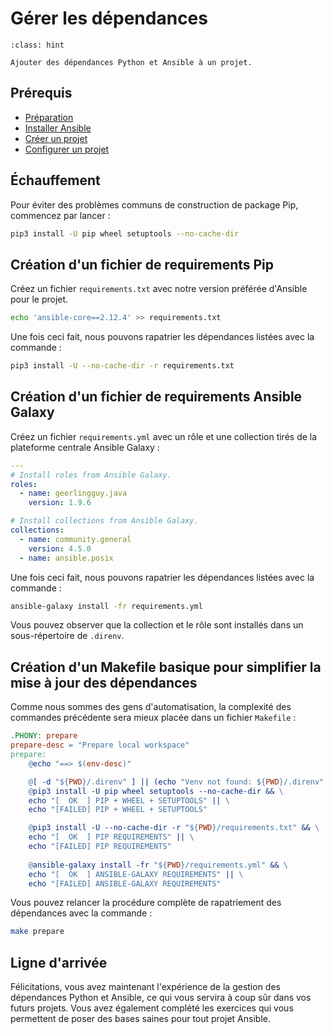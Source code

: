 # Gérer les dépendances

```{admonition} Objectif
:class: hint

Ajouter des dépendances Python et Ansible à un projet.
```

## Prérequis

* [Préparation](/exercises/prerequisites.md)
* [Installer Ansible](ex00-install.md)
* [Créer un projet](ex01-project.md)
* [Configurer un projet](ex02-config.md)

## Échauffement

Pour éviter des problèmes communs de construction de package Pip, commencez par lancer :

```bash session
pip3 install -U pip wheel setuptools --no-cache-dir 
```

## Création d'un fichier de requirements Pip

Créez un fichier `requirements.txt` avec notre version préférée d'Ansible pour le projet.

```bash session
echo 'ansible-core==2.12.4' >> requirements.txt
```

Une fois ceci fait, nous pouvons rapatrier les dépendances listées avec la commande :

```bash session
pip3 install -U --no-cache-dir -r requirements.txt 
```

## Création d'un fichier de requirements Ansible Galaxy

Créez un fichier `requirements.yml` avec un rôle et une collection tirés de la plateforme centrale Ansible Galaxy :

```yaml
---
# Install roles from Ansible Galaxy.
roles:
  - name: geerlingguy.java
    version: 1.9.6

# Install collections from Ansible Galaxy.
collections:
  - name: community.general
    version: 4.5.0
  - name: ansible.posix
```

Une fois ceci fait, nous pouvons rapatrier les dépendances listées avec la commande :

```bash session
ansible-galaxy install -fr requirements.yml
```

Vous pouvez observer que la collection et le rôle sont installés dans un sous-répertoire de `.direnv`.

## Création d'un Makefile basique pour simplifier la mise à jour des dépendances

Comme nous sommes des gens d'automatisation, la complexité des commandes précédente 
sera mieux placée dans un fichier `Makefile` :

```Makefile
.PHONY: prepare
prepare-desc = "Prepare local workspace"
prepare:
	@echo "==> $(env-desc)"

	@[ -d "${PWD}/.direnv" ] || (echo "Venv not found: ${PWD}/.direnv" && exit 1)
	@pip3 install -U pip wheel setuptools --no-cache-dir && \
	echo "[  OK  ] PIP + WHEEL + SETUPTOOLS" || \
	echo "[FAILED] PIP + WHEEL + SETUPTOOLS"

	@pip3 install -U --no-cache-dir -r "${PWD}/requirements.txt" && \
	echo "[  OK  ] PIP REQUIREMENTS" || \
	echo "[FAILED] PIP REQUIREMENTS"
	
	@ansible-galaxy install -fr "${PWD}/requirements.yml" && \
	echo "[  OK  ] ANSIBLE-GALAXY REQUIREMENTS" || \
	echo "[FAILED] ANSIBLE-GALAXY REQUIREMENTS"
```

Vous pouvez relancer la procédure complète de rapatriement des dépendances avec la commande :

```bash session
make prepare
```

## Ligne d'arrivée

Félicitations, vous avez maintenant l'expérience de la gestion des dépendances Python et Ansible, ce 
qui vous servira à coup sûr dans vos futurs projets. Vous avez également complété les exercices qui 
vous permettent de poser des bases saines pour tout projet Ansible. 
